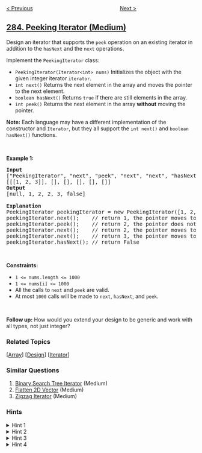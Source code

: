 <!--|This file generated by command(leetcode description); DO NOT EDIT.    |-->
<!--+----------------------------------------------------------------------+-->
<!--|@author    awesee <openset.wang@gmail.com>                           |-->
<!--|@link      https://github.com/awesee                                 |-->
<!--|@home      https://github.com/awesee/leetcode                        |-->
<!--+----------------------------------------------------------------------+-->

[< Previous](../move-zeroes "Move Zeroes")
　　　　　　　　　　　　　　　　
[Next >](../inorder-successor-in-bst "Inorder Successor in BST")

## [284. Peeking Iterator (Medium)](https://leetcode.com/problems/peeking-iterator "窥探迭代器")

<p>Design an iterator that supports the <code>peek</code> operation on an existing iterator in addition to the <code>hasNext</code> and the <code>next</code> operations.</p>

<p>Implement the <code>PeekingIterator</code> class:</p>

<ul>
	<li><code>PeekingIterator(Iterator&lt;int&gt; nums)</code> Initializes the object with the given integer iterator <code>iterator</code>.</li>
	<li><code>int next()</code> Returns the next element in the array and moves the pointer to the next element.</li>
	<li><code>boolean hasNext()</code> Returns <code>true</code> if there are still elements in the array.</li>
	<li><code>int peek()</code> Returns the next element in the array <strong>without</strong> moving the pointer.</li>
</ul>

<p><strong>Note:</strong> Each language may have a different implementation of the constructor and <code>Iterator</code>, but they all support the <code>int next()</code> and <code>boolean hasNext()</code> functions.</p>

<p>&nbsp;</p>
<p><strong>Example 1:</strong></p>

<pre>
<strong>Input</strong>
[&quot;PeekingIterator&quot;, &quot;next&quot;, &quot;peek&quot;, &quot;next&quot;, &quot;next&quot;, &quot;hasNext&quot;]
[[[1, 2, 3]], [], [], [], [], []]
<strong>Output</strong>
[null, 1, 2, 2, 3, false]

<strong>Explanation</strong>
PeekingIterator peekingIterator = new PeekingIterator([1, 2, 3]); // [<u><strong>1</strong></u>,2,3]
peekingIterator.next();    // return 1, the pointer moves to the next element [1,<u><strong>2</strong></u>,3].
peekingIterator.peek();    // return 2, the pointer does not move [1,<u><strong>2</strong></u>,3].
peekingIterator.next();    // return 2, the pointer moves to the next element [1,2,<u><strong>3</strong></u>]
peekingIterator.next();    // return 3, the pointer moves to the next element [1,2,3]
peekingIterator.hasNext(); // return False
</pre>

<p>&nbsp;</p>
<p><strong>Constraints:</strong></p>

<ul>
	<li><code>1 &lt;= nums.length &lt;= 1000</code></li>
	<li><code>1 &lt;= nums[i] &lt;= 1000</code></li>
	<li>All the calls to <code>next</code> and <code>peek</code> are valid.</li>
	<li>At most <code>1000</code> calls will be made to <code>next</code>, <code>hasNext</code>, and <code>peek</code>.</li>
</ul>

<p>&nbsp;</p>
<strong>Follow up:</strong> How would you extend your design to be generic and work with all types, not just integer?

### Related Topics
  [[Array](../../tag/array/README.md)]
  [[Design](../../tag/design/README.md)]
  [[Iterator](../../tag/iterator/README.md)]

### Similar Questions
  1. [Binary Search Tree Iterator](../binary-search-tree-iterator) (Medium)
  1. [Flatten 2D Vector](../flatten-2d-vector) (Medium)
  1. [Zigzag Iterator](../zigzag-iterator) (Medium)

### Hints
<details>
<summary>Hint 1</summary>
Think of "looking ahead". You want to cache the next element.
</details>

<details>
<summary>Hint 2</summary>
Is one variable sufficient? Why or why not?
</details>

<details>
<summary>Hint 3</summary>
Test your design with call order of <code>peek()</code> before <code>next()</code> vs <code>next()</code> before <code>peek()</code>.
</details>

<details>
<summary>Hint 4</summary>
For a clean implementation, check out <a href="https://github.com/google/guava/blob/703ef758b8621cfbab16814f01ddcc5324bdea33/guava-gwt/src-super/com/google/common/collect/super/com/google/common/collect/Iterators.java#L1125" target="_blank">Google's guava library source code</a>.
</details>
